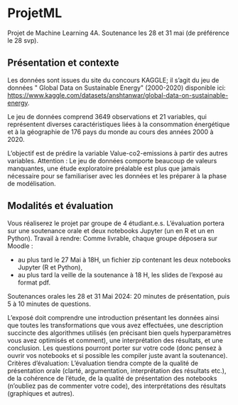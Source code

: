 # ProjetML
Projet de Machine Learning 4A. Soutenance les 28 et 31 mai (de préférence le 28 svp). 

## Présentation et contexte

Les données sont issues du site du concours KAGGLE; il s’agit du jeu de données " Global Data on Sustainable
Energy" (2000-2020) disponible ici: https://www.kaggle.com/datasets/anshtanwar/global-data-on-sustainable-energy.

Le jeu de données comprend 3649 observations et 21 variables, qui représentent diverses caractéristiques liées à
la consommation énergétique et à la géographie de 176 pays du monde au cours des années 2000 à 2020.

L’objectif est de prédire la variable Value-co2-emissions à partir des autres variables.
Attention : Le jeu de données comporte beaucoup de valeurs manquantes, une étude exploratoire préalable est
plus que jamais nécessaire pour se familiariser avec les données et les préparer à la phase de modélisation.

## Modalités et évaluation

Vous réaliserez le projet par groupe de 4 étudiant.e.s. L’évaluation portera sur une soutenance orale et deux
notebooks Jupyter (un en R et un en Python).
Travail à rendre: Comme livrable, chaque groupe déposera sur Moodle :
- au plus tard le 27 Mai à 18H, un fichier zip contenant les deux notebooks Jupyter (R et Python),
- au plus tard la veille de la soutenance à 18 H, les slides de l’exposé au format pdf.
  
Soutenances orales les 28 et 31 Mai 2024: 20 minutes de présentation, puis 5 à 10 minutes de questions.

L’exposé doit comprendre une introduction présentant les données ainsi que toutes les transformations que vous
avez effectuées, une description succincte des algorithmes utilisés (en précisant bien quels hyperparamètres vous
avez optimisés et comment), une interprétation des résultats, et une conclusion. Les questions pourront porter
sur votre code (donc pensez à ouvrir vos notebooks et si possible les compiler juste avant la soutenance).
Critères d’évaluation: L’évaluation tiendra compte de la qualité de présentation orale (clarté, argumentation,
interprétation des résultats etc.), de la cohérence de l’étude, de la qualité de présentation des notebooks
(n’oubliez pas de commenter votre code), des interprétations des résultats (graphiques et autres).
